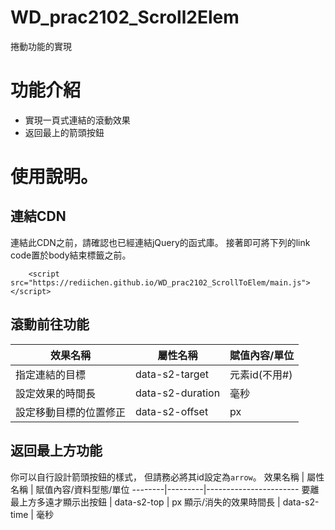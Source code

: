 # WD_prac2102_Scroll2Elem
捲動功能的實現

# 功能介紹
- 實現一頁式連結的滾動效果
- 返回最上的箭頭按鈕

# 使用說明。
## 連結CDN
連結此CDN之前，請確認也已經連結jQuery的函式庫。
接著即可將下列的link code置於body結束標籤之前。
```
    <script src="https://rediichen.github.io/WD_prac2102_ScrollToElem/main.js"></script>
```

## 滾動前往功能
效果名稱 | 屬性名稱 | 賦值內容/單位
--------|---------|-----------------------
指定連結的目標 | data-s2-target | 元素id(不用#)
設定效果的時間長 | data-s2-duration | 毫秒
設定移動目標的位置修正 | data-s2-offset | px

## 返回最上方功能
你可以自行設計箭頭按鈕的樣式，
但請務必將其id設定為```arrow```。
效果名稱 | 屬性名稱 | 賦值內容/資料型態/單位
--------|---------|-----------------------
要離最上方多遠才顯示出按鈕 | data-s2-top | px
顯示/消失的效果時間長 | data-s2-time | 毫秒
